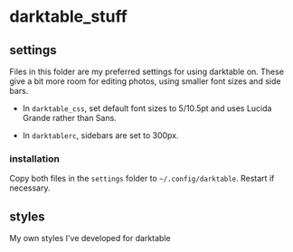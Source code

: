 # darktable_stuff

## settings

Files in this folder are my preferred settings for using darktable on. These
give a bit more room for editing photos, using smaller font sizes and side bars.

* In `darktable_css`, set default font sizes to 5/10.5pt and uses Lucida Grande
rather than Sans.

* In `darktablerc`, sidebars are set to 300px.

### installation

Copy both files in the `settings` folder to `~/.config/darktable`. Restart if
necessary.

## styles

My own styles I've developed for darktable
